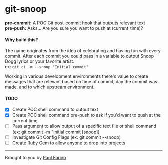 # git-snoop
**pre-commit:** A POC Git post-commit hook that outputs relevant text  
**pre-push:** Asks... Are you sure you want to push at (current_time)?

#### Why build this?
The name originates from the idea of celebrating and having fun with every commit. After each commit you could pass in a variable to output Snoop Dogg lyrics or your favorite artist.  
ex: `git ci -m --snoop "Initial commit"`  

Working in various development environments there's value to create messages that are relevant based on time of commit, day the commit was made, and to which upstream environment.

#### TODO
- [x] Create POC shell command to output text
- [x] Create POC shell command pre-push to ask if you'd want to push at the current time
- [ ] Pass argument to allow output of a specific text file or shell command (ex: git commit -m "Initial commit [snoop])  
- [ ] Investigate Git Config Flags (ex: git commit --snoop)  
- [ ] Create Ruby Gem to allow anyone to drop into projects  
 
-------------
Brought to you by [Paul Farino](https://github.com/paulfarino)
